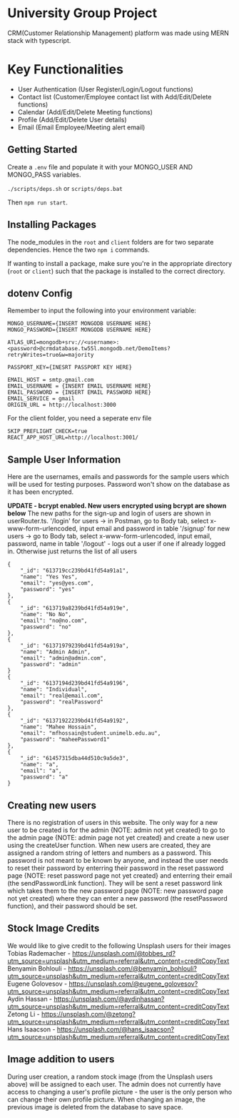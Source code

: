 # University Group Project 
CRM(Customer Relationship Management) platform was made using MERN stack with typescript.

# Key Functionalities 

- User Authentication (User Register/Login/Logout functions)
- Contact list (Customer/Employee contact list with Add/Edit/Delete functions)
- Calendar (Add/Edit/Delete Meeting functions)
- Profile (Add/Edit/Delete User details)
- Email (Email Employee/Meeting alert email)

## Getting Started

Create a `.env` file and populate it with your MONGO_USER AND MONGO_PASS variables.

`./scripts/deps.sh` or `scripts/deps.bat`

Then `npm run start`.

## Installing Packages

The node_modules in the `root` and `client` folders are for two separate dependencies. Hence the two `npm i` commands.

If wanting to install a package, make sure you're in the appropriate directory (`root` or `client`) such that the package is installed to the correct directory.

## dotenv Config

Remember to input the following into your environment variable:

```
MONGO_USERNAME={INSERT MONGODB USERNAME HERE}
MONGO_PASSWORD={INSERT MONGODB USERNAME HERE}

ATLAS_URI=mongodb+srv://<username>:<password>@crmdatabase.tw55l.mongodb.net/DemoItems?retryWrites=true&w=majority

PASSPORT_KEY={INESRT PASSPORT KEY HERE}

EMAIL_HOST = smtp.gmail.com
EMAIL_USERNAME = {INSERT EMAIL USERNAME HERE}
EMAIL_PASSWORD = {INSERT EMAIL PASSWORD HERE}
EMAIL_SERVICE = gmail
ORIGIN_URL = http://localhost:3000
```

For the client folder, you need a seperate env file

```
SKIP_PREFLIGHT_CHECK=true
REACT_APP_HOST_URL=http://localhost:3001/
```

## Sample User Information

Here are the usernames, emails and passwords for the sample users which will be used for testing purposes. Password won't show on the database as it has been encrypted.

**UPDATE - bcrypt enabled. New users encrypted using bcrypt are shown below**
The new paths for the sign-up and login of users are shown in userRouter.ts.
'/login' for users -> in Postman, go to Body tab, select x-www-form-urlencoded, input email and password in table
'/signup' for new users -> go to Body tab, select x-www-form-urlencoded, input email, password, name in table
'/logout' - logs out a user if one if already logged in. Otherwise just returns the list of all users

```
{
    "_id": "613719cc239bd41fd54a91a1",
    "name": "Yes Yes",
    "email": "yes@yes.com",
    "password": "yes"
},
{
    "_id": "613719a8239bd41fd54a919e",
    "name": "No No",
    "email": "no@no.com",
    "password": "no"
},
{
    "_id": "61371979239bd41fd54a919a",
    "name": "Admin Admin",
    "email": "admin@admin.com",
    "password": "admin"
}
{
    "_id": "6137194d239bd41fd54a9196",
    "name": "Individual",
    "email": "real@email.com",
    "password": "realPassword"
},
{
    "_id": "61371922239bd41fd54a9192",
    "name": "Mahee Hossain",
    "email": "mfhossain@student.unimelb.edu.au",
    "password": "maheePassword1"
},
{
    "_id": "61457315dba44d510c9a5de3",
    "name": "a",
    "email": "a",
    "password": "a"
}
```

## Creating new users

There is no registration of users in this website. The only way for a new user to be created is for the admin {NOTE: admin not yet created} to go to the admin page {NOTE: admin page not yet created} and create a new user using the createUser function.
When new users are created, they are assigned a random string of letters and numbers as a password. This password is not meant to be known by anyone, and instead the user needs to reset their password by enterring their password in the reset password page {NOTE: reset password page not yet created} and enterring their email (the sendPasswordLink function). They will be sent a reset password link which takes them to the new password page (NOTE: new password page not yet created) where they can enter a new password (the resetPassword function), and their password should be set.

## Stock Image Credits

We would like to give credit to the following Unsplash users for their images
Tobias Rademacher - https://unsplash.com/@tobbes_rd?utm_source=unsplash&utm_medium=referral&utm_content=creditCopyText
Benyamin Bohlouli - https://unsplash.com/@benyamin_bohlouli?utm_source=unsplash&utm_medium=referral&utm_content=creditCopyText
Eugene Golovesov - https://unsplash.com/@eugene_golovesov?utm_source=unsplash&utm_medium=referral&utm_content=creditCopyText
Aydin Hassan - https://unsplash.com/@aydinhassan?utm_source=unsplash&utm_medium=referral&utm_content=creditCopyText
Zetong Li - https://unsplash.com/@zetong?utm_source=unsplash&utm_medium=referral&utm_content=creditCopyText
Hans Isaacson - https://unsplash.com/@hans_isaacson?utm_source=unsplash&utm_medium=referral&utm_content=creditCopyText

## Image addition to users

During user creation, a random stock image (from the Unsplash users above) will be assigned to each user. The admin does not currently have access to changing a user's profile picture - the user is the only person who can change their own profile picture. When changing an image, the previous image is deleted from the database to save space.
